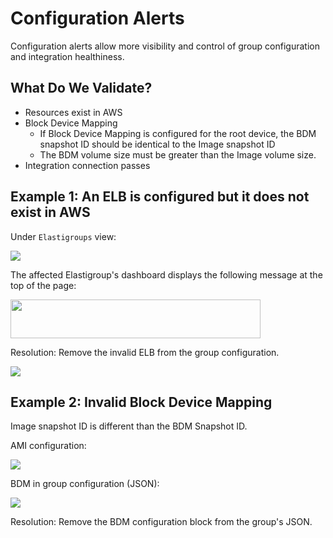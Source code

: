 # Configuration Alerts

Configuration alerts allow more visibility and control of group configuration and integration healthiness.

## What Do We Validate?

- Resources exist in AWS
- Block Device Mapping
  - If Block Device Mapping is configured for the root device, the BDM snapshot ID should be identical to the Image snapshot ID
  - The BDM volume size must be greater than the Image volume size.
- Integration connection passes

## Example 1: An ELB is configured but it does not exist in AWS

Under `Elastigroups` view:

<img src="/elastigroup/_media/corefeatures-config-alerts-01.png" />

The affected Elastigroup's dashboard displays the following message at the top of the page:

<img src="/elastigroup/_media/corefeatures-config-alerts-02.png" width="400" height="62" />

Resolution: Remove the invalid ELB from the group configuration.

<img src="/elastigroup/_media/corefeatures-config-alerts-03.png" />

## Example 2: Invalid Block Device Mapping

Image snapshot ID is different than the BDM Snapshot ID.

AMI configuration:

<img src="/elastigroup/_media/corefeatures-config-alerts-04.png" />

BDM in group configuration (JSON):

<img src="/elastigroup/_media/corefeatures-config-alerts-05.png" />

Resolution: Remove the BDM configuration block from the group's JSON.
